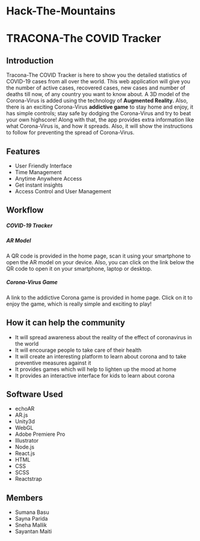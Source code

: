 # Hack-The-Mountains
# TRACONA-The COVID Tracker 

<h2>Introduction</h2>
<p>Tracona-The COVID Tracker is here to show you the detailed statistics of COVID-19 cases from all over the world.
This web application will give you the number of active cases, recovered cases, new cases and number of deaths till now, of any country you want to know about. A 3D model of the Corona-Virus is added using the technology of <b>Augmented Reality.</b> Also, there is an exciting Corona-Virus <b>addictive game</b> to stay home and enjoy, it has simple controls; stay safe by dodging the Corona-Virus and try to beat your own highscore! Along with that, the app provides extra information like what Corona-Virus is, and how it spreads. Also, it will show the instructions to follow for preventing the spread of Corona-Virus.</p>



<h2>Features</h2>
<ul>
 <li>User Friendly Interface</li>
 <li>Time Management </li>
 <li>Anytime Anywhere Access</li>
 <li>Get instant insights</li>
 <li>Access Control and User Management</li>
</ul>

<h2>Workflow</h2>
<h5>COVID-19 Tracker</h5>
<p></p>
<h5>AR Model</h5>
<p>A QR code is provided in the home page, scan it using your smartphone to open the AR model on your device. Also, you can click on the link below the QR code to open it on your smartphone, laptop or desktop.</p>
<h5>Corona-Virus Game</h5>
<p>A link to the addictive Corona game is provided in home page. Click on it to enjoy the game, which is really simple and exciting to play!

<h2>How it can help the community</h2>
<ul>
 <li>It will spread awareness about the reality of the effect of coronavirus in the world</li>
 <li>It will encourage people to take care of their health </li>
 <li>It will create an interesting platform to learn about corona and to take preventive measures against it</li>
 <li>It provides games which will help to lighten up the mood at home</li>
 <li>It provides an interactive interface for kids to learn about corona</li>
</ul>

<h2>Software Used</h2>
  <ul>
    <li>echoAR</li>
    <li>AR.js</li>
    <li>Unity3d</li>
    <li>WebGL</li>
    <li>Adobe Premiere Pro</li>
    <li>Illustrator</li>
    <li>Node.js</li>
    <li>React.js</li>
    <li>HTML</li>
    <li>CSS</li>
    <li>SCSS</li>
    <li>Reactstrap</li>
  </ul>

<h2>Members</h2>
<ul>
  <li>Sumana Basu</li>
  <li>Sayna Parida</li>
  <li>Sneha Mallik</li>
  <li>Sayantan Maiti</li>
</ul>
